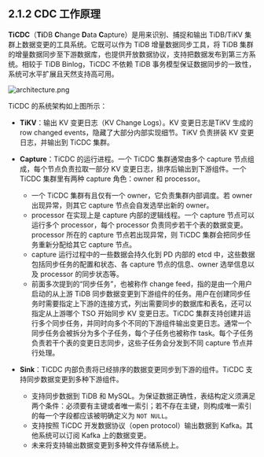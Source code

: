 ## 2.1.2 CDC 工作原理

**TiCDC**（**Ti**DB **C**hange **D**ata **C**apture）是用来识别、捕捉和输出 TiDB/TiKV 集群上数据变更的工具系统。它既可以作为 TiDB 增量数据同步工具，将 TiDB 集群的增量数据同步至下游数据库，也提供开放数据协议，支持把数据发布到第三方系统。相较于 TiDB Binlog，TiCDC 不依赖 TiDB 事务模型保证数据同步的一致性，系统可水平扩展且天然支持高可用。

![architecture.png](res/session2/chapter2/cdc-internal/1.png)

TiCDC 的系统架构如上图所示：

- **TiKV**：输出 KV 变更日志（KV Change Logs）。KV 变更日志是TiKV 生成的 row changed events，隐藏了大部分内部实现细节。TiKV 负责拼装 KV 变更日志，并输出到 TiCDC 集群。

- **Capture**：TiCDC 的运行进程。一个 TiCDC 集群通常由多个 capture 节点组成，每个节点负责拉取一部分 KV 变更日志，排序后输出到下游组件。一个TiCDC 集群里有两种 capture 角色：owner 和 processor。
   - 一个 TiCDC 集群有且仅有一个 owner，它负责集群内部调度。若 owner 出现异常，则其它 capture 节点会自发选举出新的 owner。
   - processor 在实现上是 capture 内部的逻辑线程。一个 capture 节点可以运行多个 processor，每个 processor 负责同步若干个表的数据变更。processor 所在的 capture 节点若出现异常，则 TiCDC 集群会把同步任务重新分配给其它 capture 节点。
   - capture 运行过程中的一些数据会持久化到 PD 内部的 etcd 中，这些数据包括同步任务的配置和状态、各 capture 节点的信息、owner 选举信息以及 processor 的同步状态等。
   - 前面多次提到的“同步任务”，也被称作 change feed，指的是由一个用户启动的从上游 TiDB 同步数据变更到下游组件的任务。用户在创建同步任务时需要指定上下游的连接方式，列出需要同步的数据库和表名，还可以指定从上游哪个 TSO 开始同步 KV 变更日志。TiCDC 集群支持创建并运行多个同步任务，并同时向多个不同的下游组件输出变更日志。通常一个同步任务会被拆分为多个子任务，每个子任务也被称作 task。每个子任务负责若干个表的变更日志同步，这些子任务会分发到不同 capture 节点并行处理。

- **Sink**：TiCDC 内部负责将已经排序的数据变更同步到下游的组件。TiCDC 支持同步数据变更到多种下游组件。
  - 支持同步数据到 TiDB 和 MySQL。为保证数据正确性，表结构定义须满足两个条件：必须要有主键或者唯一索引；若不存在主键，则构成唯一索引的每一个字段都应该被明确定义为 `NOT NULL`。
  - 支持按照 TiCDC 开发数据协议（open protocol）输出数据到 Kafka。其他系统可以订阅 Kafka 上的数据变更。
  - 未来将支持输出数据变更到多种文件存储系统上。

